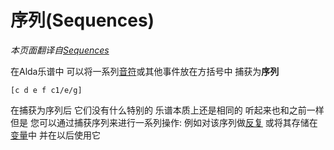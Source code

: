 # 序列(Sequences)

*本页面翻译自[Sequences](../sequences.md)*

在Alda乐谱中 可以将一系列[音符](notes_zh_cn.md)或其他事件放在方括号中 捕获为**序列**

```alda
[c d e f c1/e/g]
```

在捕获为序列后 它们没有什么特别的 乐谱本质上还是相同的 听起来也和之前一样 但是 您可以通过捕获序列来进行一系列操作: 例如对该序列做[反复](repeats_zh_cn.md) 或将其存储在[变量](variables_zh_cn.md)中 并在以后使用它

